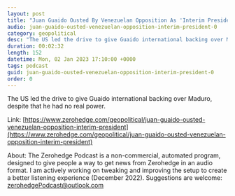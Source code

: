 ```yaml
---
layout: post
title: "Juan Guaido Ousted By Venezuelan Opposition As 'Interim President'"
audio: juan-guaido-ousted-venezuelan-opposition-interim-president-0
category: geopolitical
desc: "The US led the drive to give Guaido international backing over Maduro, despite that he had no real power."
duration: 00:02:32
length: 152
datetime: Mon, 02 Jan 2023 17:10:00 +0000
tags: podcast
guid: juan-guaido-ousted-venezuelan-opposition-interim-president-0
order: 0
---
```

The US led the drive to give Guaido international backing over Maduro, despite that he had no real power.

Link: [https://www.zerohedge.com/geopolitical/juan-guaido-ousted-venezuelan-opposition-interim-president](https://www.zerohedge.com/geopolitical/juan-guaido-ousted-venezuelan-opposition-interim-president)

About: The Zerohedge Podcast is a non-commercial, automated program, designed to give people a way to get news from Zerohedge in an audio format.  I am actively working on tweaking and improving the setup to create a better listening experience (December 2022).  Suggestions are welcome: [zerohedgePodcast@outlook.com](mailto:zerohedgePodcast@outlook.com)